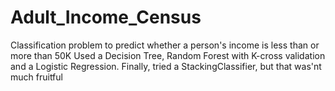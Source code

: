 # Adult_Income_Census
Classification problem to predict whether a person's income is less than or more than 50K
Used a Decision Tree, Random Forest with K-cross validation and a Logistic Regression.
Finally, tried a StackingClassifier, but that was'nt much fruitful
